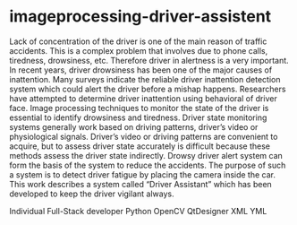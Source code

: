 # imageprocessing-driver-assistent

Lack of concentration of the driver is one of the main reason of traffic accidents. This is a complex problem that involves due to phone calls, tiredness, drowsiness, etc. Therefore driver in alertness is a very important. In recent years, driver drowsiness has been one of the major causes of inattention. Many surveys indicate the reliable driver inattention detection system which could alert the driver before a mishap happens. Researchers have attempted to determine driver inattention using behavioral of driver face. Image processing techniques to monitor the state of the driver is essential to identify drowsiness and tiredness. Driver state monitoring systems generally work based on driving patterns, driver’s video or physiological signals. Driver’s video or driving patterns are convenient to acquire, but to assess driver state accurately is difficult because these methods assess the driver state indirectly. Drowsy driver alert system can form the basis of the system to reduce the accidents. The purpose of such a system is to detect driver fatigue by placing the camera inside the car. This work describes a system called “Driver Assistant” which has been developed to keep the driver vigilant always.

Individual Full-Stack developer Python OpenCV QtDesigner XML YML
